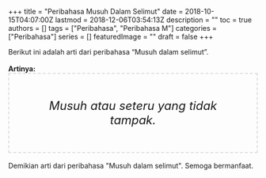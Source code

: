 +++
title = "Peribahasa Musuh Dalam Selimut"
date = 2018-10-15T04:07:00Z
lastmod = 2018-12-06T03:54:13Z
description = ""
toc = true
authors = []
tags = ["Peribahasa", "Peribahasa M"]
categories = ["Peribahasa"]
series = []
featuredImage = ""
draft = false
+++

<div dir="ltr" style="text-align: left;" trbidi="on"><div style="text-align: justify;">Berikut ini adalah arti dari peribahasa “Musuh dalam selimut”.</div><br /><div style="text-align: justify;"><b>Artinya:</b></div><div style="border: 2px dashed #ddd; font-size: 24px; height: auto; margin: 0 auto; padding: 50px; text-align: center; width: auto;"><i>Musuh atau seteru yang tidak tampak.</i></div><div style="text-align: justify;"><br /></div><div style="text-align: justify;">Demikian arti dari peribahasa "Musuh dalam selimut". Semoga bermanfaat.</div></div>

